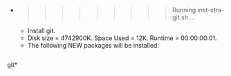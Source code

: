 * >>>>>>>>> Running inst-xtra-git.sh ...
  * Install git.
  * Disk size = 4742900K. Space Used = 12K. Runtime = 00:00:00:01.
  * The following NEW packages will be installed:
  ```bash
git*
  ```
